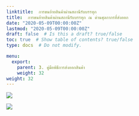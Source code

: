 ```yaml
---
linktitle:  การขนย้ายสินค้าผ่านสถานีรับบรรทุก
title:  การขนย้ายสินค้าผ่านสถานีรับบรรทุก ณ ด่านศุลกากรที่ส่งออก
date: "2020-05-09T00:00:00Z"
lastmod: "2020-05-09T00:00:00Z"
draft: false  # Is this a draft? true/false
toc: true  # Show table of contents? true/false
type: docs  # Do not modify.

menu:
  export:
    parent: 3. คู่มือพิธีการส่งออกสินค้า
    weight: 32
weight: 32
---
```


![](../img/e-Export-guidejpg_Page80.jpg)

![](../img/e-Export-guidejpg_Page81.jpg)
